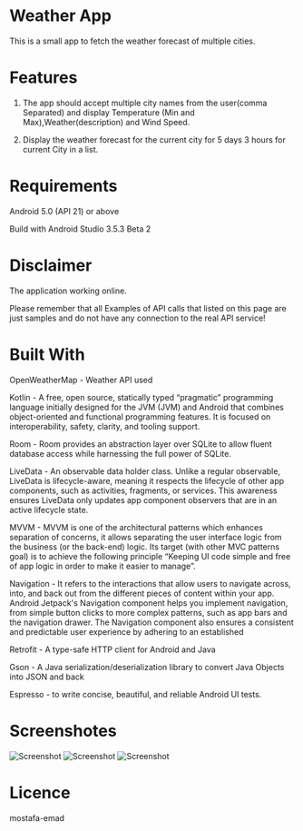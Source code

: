 # Weather App
This is a small app to fetch the weather forecast of multiple cities. 


# Features
1. The app should accept multiple city names from the user(comma Separated) and display Temperature (Min and Max),Weather(description) and Wind Speed.

2. Display the weather forecast for the current city for 5 days 3 hours for current City in a list.


# Requirements

Android 5.0 (API 21) or above

Build with Android Studio 3.5.3 Beta 2


# Disclaimer
The application working online.

Please remember that all Examples of API calls that listed on this page are just samples and do not have any connection to the real API service!


# Built With
OpenWeatherMap - Weather API used

Kotlin - A free, open source, statically typed “pragmatic” programming language initially designed for the JVM (JVM) and Android that combines object-oriented and functional programming features. It is focused on interoperability, safety, clarity, and tooling support.

Room - Room provides an abstraction layer over SQLite to allow fluent database access while harnessing the full power of SQLite.

LiveData - An observable data holder class. Unlike a regular observable, LiveData is lifecycle-aware, meaning it respects the lifecycle of other app components, such as activities, fragments, or services. This awareness ensures LiveData only updates app component observers that are in an active lifecycle state.

MVVM - MVVM is one of the architectural patterns which enhances separation of concerns, it allows separating the user interface logic from the business (or the back-end) logic. Its target (with other MVC patterns goal) is to achieve the following principle “Keeping UI code simple and free of app logic in order to make it easier to manage”.

Navigation - It refers to the interactions that allow users to navigate across, into, and back out from the different pieces of content within your app. Android Jetpack's Navigation component helps you implement navigation, from simple button clicks to more complex patterns, such as app bars and the navigation drawer. The Navigation component also ensures a consistent and predictable user experience by adhering to an established

Retrofit - A type-safe HTTP client for Android and Java

Gson - A Java serialization/deserialization library to convert Java Objects into JSON and back

Espresso - to write concise, beautiful, and reliable Android UI tests.

# Screenshotes 

![Screenshot](landing.png) 
![Screenshot](step1.png) 
![Screenshot](step2.png)

# Licence
mostafa-emad
